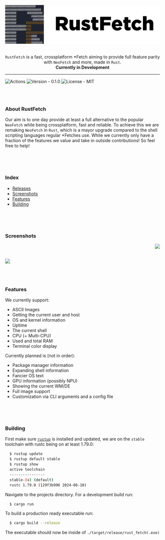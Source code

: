 <picture>
  <source media="(prefers-color-scheme: dark)" srcset="https://raw.githubusercontent.com/RustFetch/RustFetch/main/images/rustfetch_full_dark_mode.png">
  <source media="(prefers-color-scheme: light)" srcset="https://raw.githubusercontent.com/RustFetch/RustFetch/main/images/rustfetch_full.png">
  <img alt="RustFetch Header" src="https://raw.githubusercontent.com/RustFetch/RustFetch/main/images/rustfetch_full.png">
</picture>

<br>
<p></p>
<br>

<div align="center">
  <code>RustFetch</code> is a fast, crossplatform *Fetch aiming to provide full feature parity with <code>NeoFetch</code> and more, made in <code>Rust</code>.
  <br>
  <b>Currently in Development</b>
</div>

<hr>

<div>
  <img src="https://github.com/RustFetch/RustFetch/actions/workflows/rust-build.yml/badge.svg" alt="Actions">
  <img src="https://img.shields.io/badge/Alpha-0.1.0-orange" alt="Version - 0.1.0">
  <img src="https://img.shields.io/badge/License-MIT-yellow" alt="License - MIT">
</div>

<br>
<p></p>
<br>

<div>
  <h3>About RustFetch</h3>
  
  Our aim is to one day provide at least a full alternative to the popular <code>NeoFetch</code> while being crossplatform, fast and reliable.
  To achieve this we are remaking <code>NeoFetch</code> in <code>Rust</code>, which is a mayor upgrade compared to the shell scripting languages regular *Fetches use.
  While we currently only have a fraction of the features we value and take in outside contributions! So feel free to help!
</div>

<br>
<p></p>
<br>

<div>
  <h3>Index</h3>
  
  <ul>
    <li><a href="https://github.com/RustFetch/RustFetch/releases">Releases</a></li>
    <li><a href="#screenshots">Screenshots</a></li>
    <li><a href="#features">Features</a></li>
    <li><a href="#building">Building</a></li>
  </ul>
</div>

<br>
<p></p>
<br>

<div>
  <h3 id="screenshots">Screenshots</h3>
  
  <img src="https://github.com/RustFetch/RustFetch/assets/112782958/dd8ae54f-ff91-4dfd-9a4f-086f5c8e35de" align="right">

  <br clear="right">
  <p></p>
  <br clear="right">
  
  <img src="https://github.com/RustFetch/RustFetch/assets/112782958/45044daf-5119-4b3e-a23c-2fb8279ac6f5">
</div>

<br>
<p></p>
<br>

<div>
  <h3 id="features">Features</h3>
  
  We currently support:
  
  <ul>
    <li>ASCII Images</li>
    <li>Getting the current user and host</li>
    <li>OS and kernel information</li>
    <li>Uptime</li>
    <li>The current shell</li>
    <li>CPU (+ Multi-CPU)</li>
    <li>Used and total RAM</li>
    <li>Terminal color display</li>
  </ul>

  Currently planned is (not in order):

  <ul>
    <li>Package manager information</li>
    <li>Expanding shell information</li>
    <li>Fancier OS text</li>
    <li>GPU information (possibly NPU)</li>
    <li>Showing the current WM/DE</li>
    <li>Full image support</li>
    <li>Customization via CLI arguments and a config file</li>
  </ul>
</div>

<br>
<p></p>
<br>

<div>
  <h3 id="building">Building</h3>

  First make sure <a href="https://rustup.rs/"><code>rustup</code></a> is installed and updated, we are on the <code>stable</code> toolchain with rustc being on at least 1.79.0:
  ```bash
    $ rustup update
    $ rustup default stable
    $ rustup show
    active toolchain
    ----------------
    stable-(x) (default)
    rustc 1.79.0 (129f3b996 2024-06-10)
  ```

  Navigate to the projects directory.
  For a development build run:
  ```bash
    $ cargo run
  ```

  To build a production ready executable run:
  ```bash
    $ cargo build --release
  ```
  The executable should now be inside of <code>./target/release/rust_fetch(.exe)</code>
</div>
